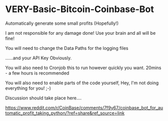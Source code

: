# VERY-Basic-Bitcoin-Coinbase-Bot
Automatically generate some small profits (Hopefully!)

I am not responsible for any damage done! Use your brain and all will be fine!

You will need to change the Data Paths for the logging files 

......and your API Key Obviously. 

You will also need to Cronjob this to run however quickly you want. 20mins - a few hours is recommended

You will also need to enable parts of the code yourself, Hey, I'm not doing everything for you! ;-) 

Discussion should take place here....

https://www.reddit.com/r/CoinBase/comments/7f9y67/coinbase_bot_for_automatic_profit_taking_python/?ref=share&ref_source=link

